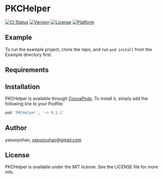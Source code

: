 # PKCHelper

[![CI Status](https://img.shields.io/travis/yasuoyuhao/PKCHelper.svg?style=flat)](https://travis-ci.org/yasuoyuhao/PKCHelper)
[![Version](https://img.shields.io/cocoapods/v/PKCHelper.svg?style=flat)](https://cocoapods.org/pods/PKCHelper)
[![License](https://img.shields.io/cocoapods/l/PKCHelper.svg?style=flat)](https://cocoapods.org/pods/PKCHelper)
[![Platform](https://img.shields.io/cocoapods/p/PKCHelper.svg?style=flat)](https://cocoapods.org/pods/PKCHelper)

## Example

To run the example project, clone the repo, and run `pod install` from the Example directory first.

## Requirements

## Installation

PKCHelper is available through [CocoaPods](https://cocoapods.org). To install
it, simply add the following line to your Podfile:

```ruby
pod 'PKCHelper', '~> 0.1.1'
```

## Author

yasuoyuhao, yasuoyuhao@gmail.com

## License

PKCHelper is available under the MIT license. See the LICENSE file for more info.
